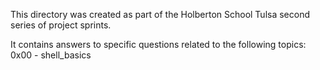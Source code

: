 This directory was created as part of the Holberton School Tulsa second series of project sprints.

It contains answers to specific questions related to the following topics:
        0x00 - shell_basics
